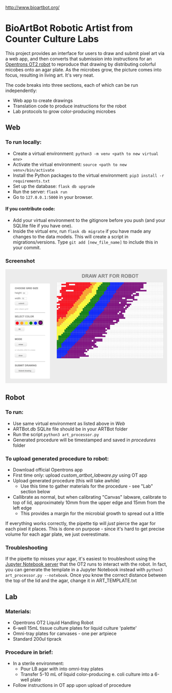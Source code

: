 http://www.bioartbot.org/

# BioArtBot Robotic Artist from Counter Culture Labs
This project provides an interface for users to draw and submit pixel art via a web app, and then converts that submission into instructions for an [Opentrons OT2 robot](https://www.opentrons.com) to reproduce that drawing by distributing colorful micobes onto an agar plate. As the microbes grow, the picture comes into focus, resulting in living art. It's very neat.

The code breaks into three sections, each of which can be run independently:
- Web app to create drawings
- Translation code to produce instructions for the robot
- Lab protocols to grow color-producing microbes

## Web

### To run locally:
- Create a virtual environment: ```python3 -m venv <path to new virtual env> ```
- Activate the virtual environment: ```source <path to new venv>/bin/activate```
- Install the Python packages to the virtual environment: ```pip3 install -r requirements.txt```
- Set up the database: ```flask db upgrade```
- Run the server: ```flask run```
- Go to ```127.0.0.1:5000``` in your browser.

#### If you contribute code:
- Add your virtual environment to the gitignore before you push (and your SQLlite file if you have one).
- Inside the virtual env, run ```flask db migrate``` if you have made any changes to the data models. This will create a script in migrations/versions. Type ```git add [new_file_name]``` to include this in your commit.

### Screenshot
![ARTBot Screenshot](/ARTBotScreenShot.png?raw=true "ARTBot Screenshot")

## Robot

### To run:
- Use same virtual environment as listed above in *Web*
- ARTBot.db SQLite file should be in your ARTBot folder
- Run the script ```python3 art_processor.py```
- Generated procedure will be timestamped and saved in _procedures_ folder

### To upload generated procedure to robot:
- Download official Opentrons app
- First time only: upload _custom_artbot_labware.py_ using OT app
- Upload generated procedure (this will take awhile)
	- Use this time to gather materials for the procedure - see "Lab" section below
- Callibrate as normal, but when calibrating "Canvas" labware, calibrate to top of lid, approximately 10mm from the upper edge and 15mm from the left edge
	- This provides a margin for the microbial growth to spread out a little

If everything works correctly, the pipette tip will _just_ pierce the agar for each pixel it places. This is done on purpose - since it's hard to get precise volume for each agar plate, we just overestimate.

### Troubleshooting
If the pipette tip misses your agar, it's easiest to troubleshoot using the [Jupyter Notebook server](LINK) that the OT2 runs to interact with the robot. In fact, you can generate the template in a Jupyter Notebook instead with ```python3 art_processor.py --notebook```. Once you know the correct distance between the top of the lid and the agar, change it in ART_TEMPLATE.txt

## Lab

### Materials:
- Opentrons OT2 Liquid Handling Robot
- 6-well 15mL tissue culture plates for liquid culture 'palette'
- Omni-tray plates for canvases - one per artpiece
- Standard 200ul tiprack

### Procedure in brief:
- In a sterile environment:
	- Pour LB agar with into omni-tray plates
	- Transfer 5-10 mL of liquid color-producing e. coli culture into a 6-well plate
- Follow instructions in OT app upon upload of procedure
